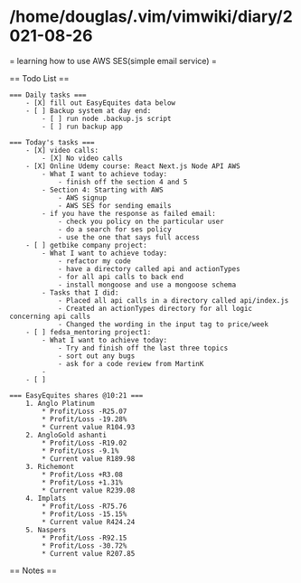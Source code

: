 # /home/douglas/.vim/vimwiki/diary/2021-08-26

= learning how to use AWS SES(simple email service) =

== Todo List ==

	=== Daily tasks ===
        - [X] fill out EasyEquites data below
        - [ ] Backup system at day end:
            - [ ] run node .backup.js script
            - [ ] run backup app

    === Today's tasks ===
        - [X] video calls:
            - [X] No video calls
        - [X] Online Udemy course: React Next.js Node API AWS
			- What I want to achieve today:
				- finish off the section 4 and 5
			- Section 4: Starting with AWS
				- AWS signup
				- AWS SES for sending emails
			- if you have the response as failed email:
				- check you policy on the particular user
				- do a search for ses policy
				- use the one that says full access
		- [ ] getbike company project:
			- What I want to achieve today:
				- refactor my code
				- have a directory called api and actionTypes 
				- for all api calls to back end
				- install mongoose and use a mongoose schema
			- Tasks that I did:
				- Placed all api calls in a directory called api/index.js
				- Created an actionTypes directory for all logic concerning api calls
				- Changed the wording in the input tag to price/week
		- [ ] fedsa_mentoring project1:
			- What I want to achieve today:
				- Try and finish off the last three topics
				- sort out any bugs
				- ask for a code review from MartinK
			- 
		- [ ] 

	=== EasyEquites shares @10:21 ===
		1. Anglo Platinum
			* Profit/Loss -R25.07
			* Profit/Loss -19.28%
			* Current value R104.93
		2. AngloGold ashanti
			* Profit/Loss -R19.02
			* Profit/Loss -9.1%
			* Current value R189.98
		3. Richemont
			* Profit/Loss +R3.08
			* Profit/Loss +1.31%
			* Current value R239.08
		4. Implats
			* Profit/Loss -R75.76
			* Profit/Loss -15.15%
			* Current value R424.24
		5. Naspers
			* Profit/Loss -R92.15
			* Profit/Loss -30.72%
			* Current value R207.85

== Notes ==

